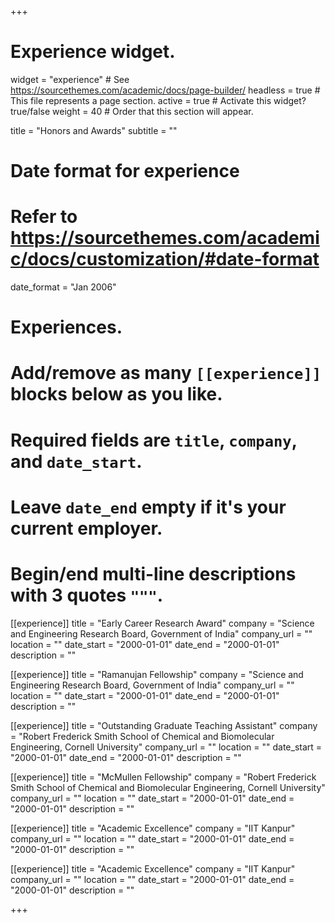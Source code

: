 +++
# Experience widget.
widget = "experience"  # See https://sourcethemes.com/academic/docs/page-builder/
headless = true  # This file represents a page section.
active = true  # Activate this widget? true/false
weight = 40  # Order that this section will appear.

title = "Honors and Awards"
subtitle = ""

# Date format for experience
#   Refer to https://sourcethemes.com/academic/docs/customization/#date-format
date_format = "Jan 2006"

# Experiences.
#   Add/remove as many `[[experience]]` blocks below as you like.
#   Required fields are `title`, `company`, and `date_start`.
#   Leave `date_end` empty if it's your current employer.
#   Begin/end multi-line descriptions with 3 quotes `"""`.
[[experience]]
  title = "Early Career Research Award"
  company = "Science and Engineering Research Board, Government of India"
  company_url = ""
  location = ""
  date_start = "2000-01-01"
  date_end = "2000-01-01"
  description = ""


 [[experience]]
  title = "Ramanujan Fellowship"
   company = "Science and Engineering Research Board, Government of India"
   company_url = ""
  location = ""
  date_start = "2000-01-01"
  date_end = "2000-01-01"
  description = ""
  
 [[experience]]
  title = "Outstanding Graduate Teaching Assistant"
   company = "Robert Frederick Smith School of Chemical and Biomolecular Engineering, Cornell University"
   company_url = ""
  location = ""
  date_start = "2000-01-01"
  date_end = "2000-01-01"
  description = ""
  
[[experience]]
  title = "McMullen Fellowship"
  company = "Robert Frederick Smith School of Chemical and Biomolecular Engineering, Cornell University"
  company_url = ""
  location = ""
  date_start = "2000-01-01"
  date_end = "2000-01-01"
  description = ""
  
[[experience]]
  title = "Academic Excellence"
  company = "IIT Kanpur"
  company_url = ""
  location = ""
  date_start = "2000-01-01"
  date_end = "2000-01-01"
  description = ""

[[experience]]
  title = "Academic Excellence"
  company = "IIT Kanpur"
  company_url = ""
  location = ""
  date_start = "2000-01-01"
  date_end = "2000-01-01"
  description = ""

 

+++
